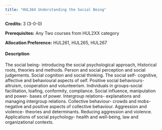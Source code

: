 ```yaml
---
title: "HUL364 Understanding the Social Being"
---
```

**Credits:** 3 (3-0-0)

**Prerequisites:** Any Two courses from HUL2XX category 

**Allocation Preference:** HUL261, HUL265, HUL267

#### Description
The social being- introducing the social psychological approach, Historical roots, theories and methods. Person and social perception and social judgements. Social cognition and social thinking. The social self- cognitive, affective and behavioural aspects of self. Positive social behaviours- altruism, cooperation and volunteerism. Individuals in groups-social facilitation, loafing, conformity, compliance. Social influence, manipulation and power- bases of power. Intergroup relations- explanations and managing intergroup relations. Collective behaviour- crowds and mobs- negative and positive aspects of collective behaviour. Aggression and violence- theories and determinants. Reducing aggression and violence. Applications of social psychology- health and well-being, law and organizational contexts.